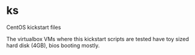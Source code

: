 # ks
CentOS kickstart files

The virtualbox VMs where this kickstart scripts are tested have toy sized hard disk (4GB), bios booting mostly.
